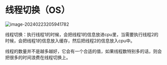 # 线程切换（OS）

![image-20240223205941782](https://fastly.jsdelivr.net/gh/lqyspace/mypic@master/img1/202402232059938.png)

线程切换：执行线程1的时候，会把线程1的信息放进cpu里，当需要执行线程2的时候，会把线程1的信息放入缓存，然后把线程2的信息放入cpu中。

线程的数量并不是越多越好，它会有一个合适的值，如果线程数特别多的话，则会把很多的时间浪费在线程切换上。

